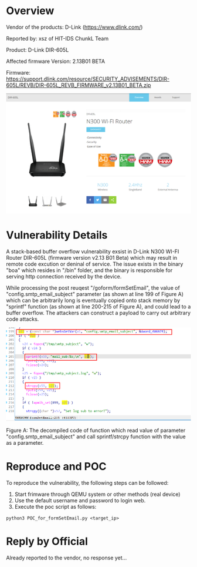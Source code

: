 # Overview
Vendor of the products: D-Link (https://www.dlink.com/)

Reported by: xsz of HIT-IDS ChunkL Team

Product: D-Link DIR-605L

Affected firmware Version: 2.13B01 BETA

Firmware: https://support.dlink.com/resource/SECURITY_ADVISEMENTS/DIR-605L/REVB/DIR-605L_REVB_FIRMWARE_v2.13B01_BETA.zip

![product](../imgs/product.png)

# Vulnerability Details
A stack-based buffer overflow vulnerability exsist in D-Link N300 WI-FI Router DIR-605L (firmware version v2.13 B01 Beta) which may result in remote code excution or deninal of service. The issue exists in the binary "boa" which resides in "/bin" folder, and the binary is responsible for serving http connection received by the device. 

While processing the post reuqest "/goform/formSetEmail", the value of "config.smtp_email_subject" parameter (as shown at line 199 of Figure A) which can be arbitrarily long is eventually copied onto stack memory by "sprintf" function (as shown at line 200-215 of Figure A), and could lead to a buffer overflow. The attackers can construct a payload to carry out arbitrary code attacks.

![Fig1](imgs/fig1.png)

Figure A: The decompiled code of function which read value of parameter "config.smtp_email_subject" and call sprintf/strcpy function with the value as a parameter.

# Reproduce and POC
To reproduce the vulnerability, the following steps can be followed:
1. Start frimware through QEMU system or other methods (real device)
2. Use the default username and password to login web.
3. Execute the poc script as follows:

```shell
python3 POC_for_formSetEmail.py <target_ip>
```

# Reply by Official
Already reported to the vendor, no response yet...